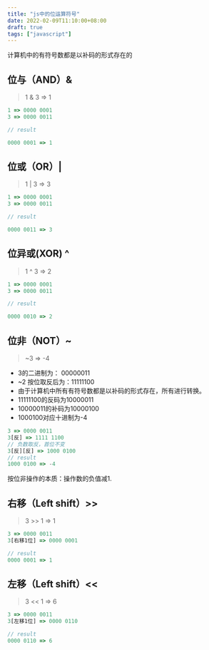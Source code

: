 ```yaml
---
title: "js中的位运算符号"
date: 2022-02-09T11:10:00+08:00
draft: true
tags: ["javascript"]
---
```



计算机中的有符号数都是以补码的形式存在的

## 位与（AND）&

> 1 & 3 => 1

```js
1 => 0000 0001
3 => 0000 0011

// result

0000 0001 => 1
```

## 位或（OR）|

> 1 | 3 => 3

```js
1 => 0000 0001
3 => 0000 0011

// result

0000 0011 => 3
```

## 位异或(XOR) ^

> 1 ^ 3 => 2

```js
1 => 0000 0001
3 => 0000 0011

// result

0000 0010 => 2
```

## 位非（NOT）~

> ~3 => -4

- 3的二进制为： 00000011
- ~2 按位取反后为：11111100
- 由于计算机中所有有符号数都是以补码的形式存在，所有进行转换。
- 11111100的反码为10000011
- 10000011的补码为10000100
- 1000100对应十进制为-4

```js
3 => 0000 0011
3[反] => 1111 1100 
// 负数取反，首位不变
3[反][反] => 1000 0100
// result
1000 0100 => -4
```

按位非操作的本质：操作数的负值减1.

## 右移（Left shift）>>

> 3 >> 1 => 1

```js
3 => 0000 0011
3[右移1位] => 0000 0001

// result
0000 0001 => 1
```

## 左移（Left shift）<<

> 3 << 1 => 6

```js
3 => 0000 0011
3[左移1位] => 0000 0110

// result
0000 0110 => 6
```